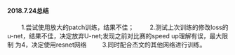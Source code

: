 #### 2018.7.24总结
&emsp;&emsp; 1.尝试使用放大的patch训练，结果不佳；
&emsp;&emsp; 2.测试上次训练的修改loss的u-net，结果不佳，决定放弃U-net;发现之前对比赛的speed up理解有误，最大限制
为4，决定使用resnet网络
&emsp;&emsp; 3.同时配合杰文的其他网络进行训练。
